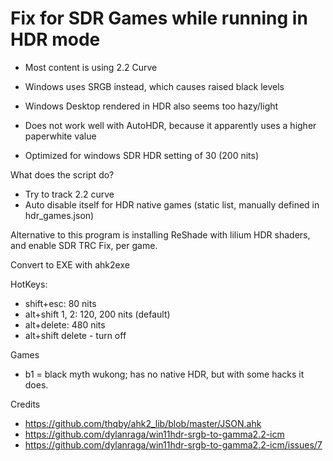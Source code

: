 # Fix for SDR Games while running in HDR mode

- Most content is using 2.2 Curve
- Windows uses SRGB instead, which causes raised black levels
- Windows Desktop rendered in HDR also seems too hazy/light

- Does not work well with AutoHDR, because it apparently uses a higher paperwhite value

- Optimized for windows SDR HDR setting of 30 (200 nits)

What does the script do?
- Try to track 2.2 curve
- Auto disable itself for HDR native games (static list, manually defined in hdr_games.json)

Alternative to this program is installing ReShade with lilium HDR shaders, and enable SDR TRC Fix, per game.

Convert to EXE with ahk2exe

HotKeys:

- shift+esc: 80 nits
- alt+shift 1, 2: 120, 200 nits (default)
- alt+delete: 480 nits
- alt+shift delete - turn off

Games
- b1 = black myth wukong; has no native HDR, but with some hacks it does.


Credits
- https://github.com/thqby/ahk2_lib/blob/master/JSON.ahk
- https://github.com/dylanraga/win11hdr-srgb-to-gamma2.2-icm
- https://github.com/dylanraga/win11hdr-srgb-to-gamma2.2-icm/issues/7
